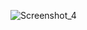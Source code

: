 ![Screenshot_4](https://user-images.githubusercontent.com/75525090/118145043-cd809100-b415-11eb-974b-fe99e66b1fb7.png)